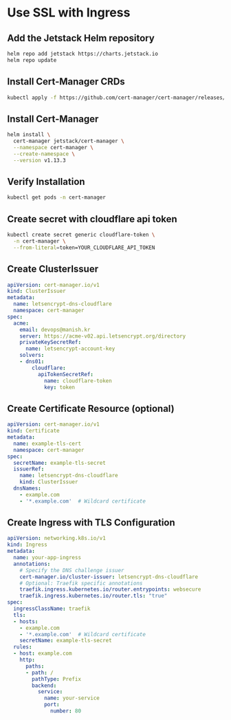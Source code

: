 # Use SSL with Ingress

## Add the Jetstack Helm repository
```sh
helm repo add jetstack https://charts.jetstack.io
helm repo update
```

## Install Cert-Manager CRDs
```sh
kubectl apply -f https://github.com/cert-manager/cert-manager/releases/download/v1.13.3/cert-manager.crds.yaml
```

## Install Cert-Manager
```sh
helm install \
  cert-manager jetstack/cert-manager \
  --namespace cert-manager \
  --create-namespace \
  --version v1.13.3
```

## Verify Installation
```sh
kubectl get pods -n cert-manager
```

## Create secret with cloudflare api token
```sh
kubectl create secret generic cloudflare-token \
  -n cert-manager \
  --from-literal=token=YOUR_CLOUDFLARE_API_TOKEN
```

## Create ClusterIssuer
```yaml
apiVersion: cert-manager.io/v1
kind: ClusterIssuer
metadata:
  name: letsencrypt-dns-cloudflare
  namespace: cert-manager
spec:
  acme:
    email: devops@manish.kr
    server: https://acme-v02.api.letsencrypt.org/directory
    privateKeySecretRef:
      name: letsencrypt-account-key
    solvers:
    - dns01:
        cloudflare:
          apiTokenSecretRef:
            name: cloudflare-token
            key: token
```

## Create Certificate Resource (optional)
```yaml
apiVersion: cert-manager.io/v1
kind: Certificate
metadata:
  name: example-tls-cert
  namespace: cert-manager
spec:
  secretName: example-tls-secret
  issuerRef:
    name: letsencrypt-dns-cloudflare
    kind: ClusterIssuer
  dnsNames:
    - example.com
    - '*.example.com'  # Wildcard certificate
```

## Create Ingress with TLS Configuration
```yaml
apiVersion: networking.k8s.io/v1
kind: Ingress
metadata:
  name: your-app-ingress
  annotations:
    # Specify the DNS challenge issuer
    cert-manager.io/cluster-issuer: letsencrypt-dns-cloudflare
    # Optional: Traefik specific annotations
    traefik.ingress.kubernetes.io/router.entrypoints: websecure
    traefik.ingress.kubernetes.io/router.tls: "true"
spec:
  ingressClassName: traefik
  tls:
  - hosts:
    - example.com
    - '*.example.com'  # Wildcard certificate
    secretName: example-tls-secret
  rules:
  - host: example.com
    http:
      paths:
      - path: /
        pathType: Prefix
        backend:
          service:
            name: your-service
            port:
              number: 80
```


